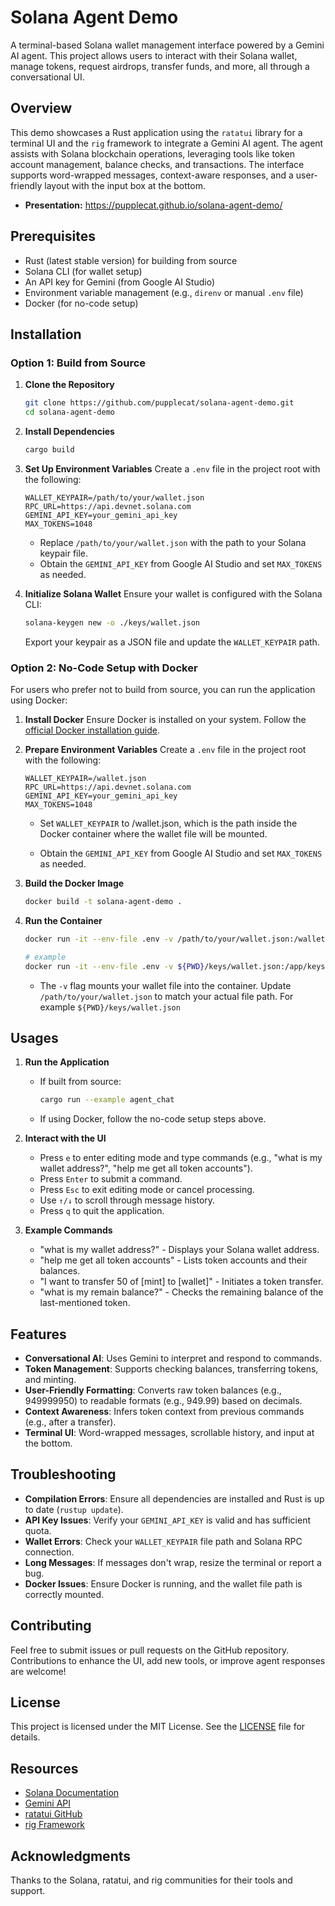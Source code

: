 # Solana Agent Demo

A terminal-based Solana wallet management interface powered by a Gemini AI agent. This project allows users to interact with their Solana wallet, manage tokens, request airdrops, transfer funds, and more, all through a conversational UI.

## Overview

This demo showcases a Rust application using the `ratatui` library for a terminal UI and the `rig` framework to integrate a Gemini AI agent. The agent assists with Solana blockchain operations, leveraging tools like token account management, balance checks, and transactions. The interface supports word-wrapped messages, context-aware responses, and a user-friendly layout with the input box at the bottom.

- **Presentation:** https://pupplecat.github.io/solana-agent-demo/

## Prerequisites

- Rust (latest stable version) for building from source
- Solana CLI (for wallet setup)
- An API key for Gemini (from Google AI Studio)
- Environment variable management (e.g., `direnv` or manual `.env` file)
- Docker (for no-code setup)

## Installation

### Option 1: Build from Source

1. **Clone the Repository**

   ```bash
   git clone https://github.com/pupplecat/solana-agent-demo.git
   cd solana-agent-demo
   ```

2. **Install Dependencies**

   ```bash
   cargo build
   ```

3. **Set Up Environment Variables**
   Create a `.env` file in the project root with the following:

   ```env
   WALLET_KEYPAIR=/path/to/your/wallet.json
   RPC_URL=https://api.devnet.solana.com
   GEMINI_API_KEY=your_gemini_api_key
   MAX_TOKENS=1048
   ```

   - Replace `/path/to/your/wallet.json` with the path to your Solana keypair file.
   - Obtain the `GEMINI_API_KEY` from Google AI Studio and set `MAX_TOKENS` as needed.

4. **Initialize Solana Wallet**
   Ensure your wallet is configured with the Solana CLI:

   ```bash
   solana-keygen new -o ./keys/wallet.json
   ```

   Export your keypair as a JSON file and update the `WALLET_KEYPAIR` path.

### Option 2: No-Code Setup with Docker

For users who prefer not to build from source, you can run the application using Docker:

1. **Install Docker**
   Ensure Docker is installed on your system. Follow the [official Docker installation guide](https://docs.docker.com/get-docker/).

2. **Prepare Environment Variables**
   Create a `.env` file in the project root with the following:

   ```env
   WALLET_KEYPAIR=/wallet.json
   RPC_URL=https://api.devnet.solana.com
   GEMINI_API_KEY=your_gemini_api_key
   MAX_TOKENS=1048
   ```

   - Set `WALLET_KEYPAIR` to /wallet.json, which is the path inside the Docker container where the wallet file will be mounted.

   - Obtain the `GEMINI_API_KEY` from Google AI Studio and set `MAX_TOKENS` as needed.

3. **Build the Docker Image**

   ```bash
   docker build -t solana-agent-demo .
   ```

4. **Run the Container**

   ```bash
   docker run -it --env-file .env -v /path/to/your/wallet.json:/wallet.json solana-agent-demo

   # example
   docker run -it --env-file .env -v ${PWD}/keys/wallet.json:/app/keys/wallet.json solana-agent-demo
   ```

   - The `-v` flag mounts your wallet file into the container. Update `/path/to/your/wallet.json` to match your actual file path. For example `${PWD}/keys/wallet.json`

## Usages

1. **Run the Application**
   - If built from source:

     ```bash
     cargo run --example agent_chat
     ```

   - If using Docker, follow the no-code setup steps above.

2. **Interact with the UI**
   - Press `e` to enter editing mode and type commands (e.g., "what is my wallet address?", "help me get all token accounts").
   - Press `Enter` to submit a command.
   - Press `Esc` to exit editing mode or cancel processing.
   - Use `↑/↓` to scroll through message history.
   - Press `q` to quit the application.

3. **Example Commands**
   - "what is my wallet address?" - Displays your Solana wallet address.
   - "help me get all token accounts" - Lists token accounts and their balances.
   - "I want to transfer 50 of [mint] to [wallet]" - Initiates a token transfer.
   - "what is my remain balance?" - Checks the remaining balance of the last-mentioned token.

## Features

- **Conversational AI**: Uses Gemini to interpret and respond to commands.
- **Token Management**: Supports checking balances, transferring tokens, and minting.
- **User-Friendly Formatting**: Converts raw token balances (e.g., 949999950) to readable formats (e.g., 949.99) based on decimals.
- **Context Awareness**: Infers token context from previous commands (e.g., after a transfer).
- **Terminal UI**: Word-wrapped messages, scrollable history, and input at the bottom.

## Troubleshooting

- **Compilation Errors**: Ensure all dependencies are installed and Rust is up to date (`rustup update`).
- **API Key Issues**: Verify your `GEMINI_API_KEY` is valid and has sufficient quota.
- **Wallet Errors**: Check your `WALLET_KEYPAIR` file path and Solana RPC connection.
- **Long Messages**: If messages don't wrap, resize the terminal or report a bug.
- **Docker Issues**: Ensure Docker is running, and the wallet file path is correctly mounted.

## Contributing

Feel free to submit issues or pull requests on the GitHub repository. Contributions to enhance the UI, add new tools, or improve agent responses are welcome!

## License

This project is licensed under the MIT License. See the [LICENSE](LICENSE) file for details.

## Resources

- [Solana Documentation](https://docs.solana.com/)
- [Gemini API](https://ai.google.dev/gemini-api)
- [ratatui GitHub](https://github.com/ratatui/ratatui)
- [rig Framework](https://github.com/0xPlaygrounds/rig)

## Acknowledgments

Thanks to the Solana, ratatui, and rig communities for their tools and support.
